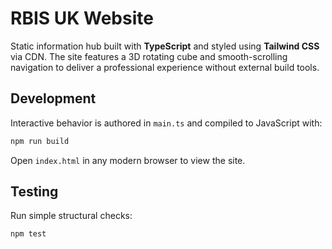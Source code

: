 # RBIS UK Website

Static information hub built with **TypeScript** and styled using **Tailwind CSS** via CDN. The site features a 3D rotating cube and smooth-scrolling navigation to deliver a professional experience without external build tools.

## Development

Interactive behavior is authored in `main.ts` and compiled to JavaScript with:

```bash
npm run build
```

Open `index.html` in any modern browser to view the site.

## Testing

Run simple structural checks:

```bash
npm test
```

